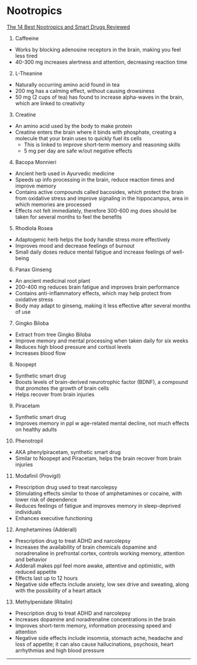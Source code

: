# Nootropics

[The 14 Best Nootropics and Smart Drugs Reviewed](https://www.healthline.com/nutrition/nootropics#section15)

1. Caffeeine
  * Works by blocking adenosine receptors in the brain, making you feel less tired
  * 40-300 mg increases alertness and attention, decreasing reaction time
2. L-Theanine
  * Naturally occurring amino acid found in tea
  * 200 mg has a calming effect, without causing drowsiness
  * 50 mg (2 cups of tea) has found to increase alpha-waves in the brain, which are linked to creativity
3. Creatine
  * An amino acid used by the body to make protein
  * Creatine enters the brain where it binds with phosphate, creating a molecule that your brain uses to quickly fuel its cells
    * This is linked to improve short-term memory and reasoning skills
    * 5 mg per day are safe w/out negative effects
4. Bacopa Monnieri
  * Ancient herb used in Ayurvedic medicine
  * Speeds up info processing in the brain, reduce reaction times and improve memory
  * Contains active compounds called bacosides, which protect the brain from oxidative stress and improve signaling in the hippocampus, area in which memories are processed
  * Effects not felt immediately, therefore 300-600 mg does should be taken for several months to feel the benefits
5. Rhodiola Rosea
  * Adaptogenic herb helps the body handle stress more effectively
  * Improves mood and decrease feelings of burnout
  * Small daily doses reduce mental fatigue and increase feelings of well-being
6. Panax Ginseng
  * An ancient medicinal root plant
  * 200-400 mg reduces brain fatigue and improves brain performance
  * Contains anti-inflammatory effects, which may help protect from oxidative stress
  * Body may adapt to ginseng, making it less effective after several months of use
7. Gingko Biloba
  * Extract from tree Gingko Biloba
  * Improve memory and mental processing when taken daily for six weeks
  * Reduces high blood pressure and cortisol levels
  * Increases blood flow
8.  Noopept
  * Synthetic smart drug
  * Boosts levels of brain-derived neurotrophic factor (BDNF), a compound that promotes the growth of brain cells
  * Helps recover from brain injuries
9.  Piracetam
  * Synthetic smart drug
  * Improves memory in ppl w age-related mental decline, not much effects on healthy adults
10. Phenotropil
  * AKA phenylpiracetam, synthetic smart drug
  * Similar to Noopept and Piracetam, helps the brain recover from brain injuries
11. Modafinil (Provigil)
  * Prescription drug used to treat narcolepsy
  * Stimulating effects similar to those of amphetamines or cocaine, with lower risk of dependence
  * Reduces feelings of fatigue and improves memory in sleep-deprived individuals
  * Enhances executive functioning 
12. Amphetamines (Adderall)
  * Prescription drug to treat ADHD and narcolepsy
  * Increases the availability of brain chemicals dopamine and noradrenaline in prefrontal cortex, controls working memory, attention and behavior
  * Adderall makes ppl feel more awake, attentive and optimistic, with reduced appetite
  * Effects last up to 12 hours
  * Negative side effects include anxiety, low sex drive and sweating, along with the possibility of a heart attack
13. Methylpenidate (Ritalin)
  * Prescription drug to treat ADHD and narcolepsy
  * Increases dopamine and noradrenaline concentrations in the brain
  * Improves short-term memory, information processing speed and attention
  * Negative side effects include insomnia, stomach ache, headache and loss of appetite; it can also cause hallucinations, psychosis, heart arrhythmias and high blood pressure

---